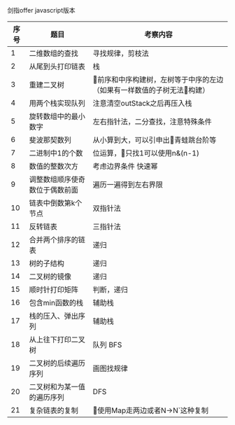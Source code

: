 剑指offer javascript版本

|序号|题目|考察内容|
|---|---|---|
|1|二维数组的查找|寻找规律，剪枝法|
|2|从尾到头打印链表|栈|
|3|重建二叉树|前序和中序构建树，左树等于中序的左边（如果有一样数值的子树无法构建）|
|4|用两个栈实现队列|注意清空outStack之后再压入栈|
|5|旋转数组中的最小数字|左右指针法，二分查找，注意特殊条件|
|6|斐波那契数列|从小算到大，可以引申出青蛙跳台阶等|
|7|二进制中1的个数|位运算，只找1可以使用n&(n-1)|
|8|数值的整数次方|考虑边界条件 快速幂|
|9|调整数组顺序使奇数位于偶数前面|遍历一遍得到左右界限|
|10|链表中倒数第k个节点|双指针法|
|11|反转链表|三指针法|
|12|合并两个排序的链表|递归|
|13|树的子结构|递归|
|14|二叉树的镜像|递归|
|15|顺时针打印矩阵|判断，递归|
|16|包含min函数的栈|辅助栈|
|17|栈的压入、弹出序列|辅助栈|
|18|从上往下打印二叉树|队列 BFS|
|19|二叉树的后续遍历序列|画图找规律|
|20|二叉树和为某一值的遍历序列|DFS|
|21|复杂链表的复制|使用Map走两边或者N->N`这种复制|